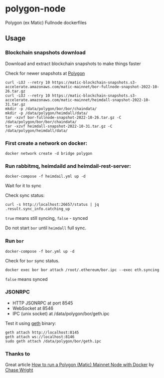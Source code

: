 # polygon-node
Polygon (ex Matic) Fullnode dockerfiles

## Usage
### Blockchain snapshots download

Download and extract blockchain snapshots to make things faster 

Check for newer snapshots at [Polygon](https://snapshot.polygon.technology)

```
curl -LOJ --retry 10 https://matic-blockchain-snapshots.s3-accelerate.amazonaws.com/matic-mainnet/bor-fullnode-snapshot-2022-10-26.tar.gz
curl -LOJ --retry 10 https://matic-blockchain-snapshots.s3-accelerate.amazonaws.com/matic-mainnet/heimdall-snapshot-2022-10-31.tar.gz
mkdir -p /data/polygon/bor/bor/chaindata/
mkdir -p /data/polygon/heimdall/data/
tar -xzvf bor-fullnode-snapshot-2022-10-26.tar.gz -C /data/polygon/bor/bor/chaindata/
tar -xzvf heimdall-snapshot-2022-10-31.tar.gz -C /data/polygon/heimdall/data/
```

### First create a network on docker:
```
docker network create -d bridge polygon
```

### Run rabbitmq, heimdaild and heimdail-rest-server:
```
docker-compose -f heimdail.yml up -d
```

Wait for it to sync

Check sync status:
```
curl -s http://localhost:26657/status | jq .result.sync_info.catching_up
```

`true` means still syncing, `false` - synced

Do not start `bor` until `heimdall` full sync.

### Run `bor`
```
docker-compose -f bor.yml up -d
```

Check for `bor` sync status. 
```
docker exec bor bor attach /root/.ethereum/bor.ipc --exec eth.syncing
```
`false` means synced

### JSONRPC

* HTTP JSONRPC at port 8545
* WebSocket at 8546
* IPC (unix socket) at /data/polygon/bor/geth.ipc

Test it using [geth](https://geth.ethereum.org/downloads/) binary:

```
geth attach http://localhost:8145
geth attach ws://localhost:8146
sudo geth attach /data/polygon/bor/geth.ipc
```

### Thanks to
Great article [How to run a Polygon (Matic) Mainnet Node with Docker](https://chasewright.com/how-to-run-a-polygon-matic-mainnet-node/) by [Chase Wright](https://chasewright.com)
